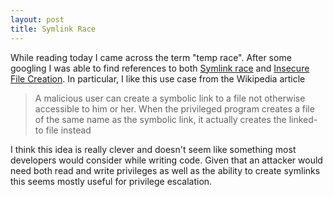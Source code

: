 ```yaml
---
layout: post
title: Symlink Race
---
```


While reading today I came across the term "temp race". After some googling I was able to find references to both [Symlink race](https://en.wikipedia.org/wiki/Symlink_race) and [Insecure File Creation](https://www.owasp.org/index.php/Insecure_Temporary_File). In particular, I like this use case from the Wikipedia article

> A malicious user can create a symbolic link to a file not otherwise accessible to him or her. When the privileged program creates a file of the same name as the
> symbolic link, it actually creates the linked-to file instead

I think this idea is really clever and doesn't seem like something most developers would consider while writing code. Given that an attacker would need both read and write privileges as well as the ability to create symlinks this seems mostly useful for privilege escalation.
